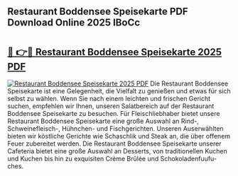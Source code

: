 ## Restaurant Boddensee Speisekarte PDF Download Online 2025 IBoCc

# <h2><a href="http://gcbbwr.nevu.top/?p=Restaurant+Boddensee+Speisekarte">🔗 👉🔴 Restaurant Boddensee Speisekarte 2025 PDF</a></h2>

[![Restaurant Boddensee Speisekarte 2025 PDF](https://i.imgur.com/dBaPXMq.png)](http://gcbbwr.nevu.top/?p=Restaurant+Boddensee+Speisekarte)
Die Restaurant Boddensee Speisekarte ist eine Gelegenheit, die Vielfalt zu genießen und etwas für sich selbst zu wählen. Wenn Sie nach einem leichten und frischen Gericht suchen, empfehlen wir Ihnen, unseren Salatbereich auf der Restaurant Boddensee Speisekarte zu besuchen. Für Fleischliebhaber bietet unsere Restaurant Boddensee Speisekarte eine große Auswahl an Rind-, Schweinefleisch-, Hühnchen- und Fischgerichten. Unseren Auserwählten bieten wir köstliche Gerichte wie Schaschlik und Steak an, die über offenem Feuer zubereitet werden. Die Restaurant Boddensee Speisekarte unserer Cafeteria bietet eine große Auswahl an Desserts, von traditionellen Kuchen und Kuchen bis hin zu exquisiten Crème Brûlée und Schokoladenfuufu-ches.
